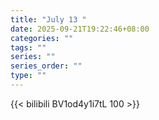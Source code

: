 ```yaml
---
title: "July 13 "
date: 2025-09-21T19:22:46+08:00
categories: ""
tags: ""
series: ""
series_order: ""
type: ""
---
```



{{< bilibili BV1od4y1i7tL 100 >}}

